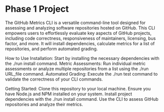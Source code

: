 
Phase 1 Project
=======
The GitHub Metrics CLI is a versatile command-line tool designed for assessing and analyzing software repositories hosted on GitHub. This CLI empowers users to effortlessly evaluate key aspects of GitHub projects, including code correctness, responsiveness of maintainers, licensing, bus factor, and more. It will install dependencies, calculate metrics for a list of repositories, and perform automated grading.

How to Use
Installation: Start by installing the necessary dependencies with the ./run install command.
Metric Assessments: Run individual metric assessments or analyze multiple repositories from a list using the ./run URL_file command.
Automated Grading: Execute the ./run test command to validate the correctness of your CLI commands.

Getting Started:
Clone this repository to your local machine.
Ensure you have Node.js and NPM installed on your system.
Install project dependencies with the ./run install command.
Use the CLI to assess GitHub repositories and analyze their metrics.
